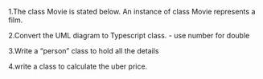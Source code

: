 1.The class Movie is stated below. An instance of class Movie represents a film.

2.Convert the UML diagram to Typescript class. - use number for double

3.Write a “person” class to hold all the details

4.write a class to calculate the uber price.